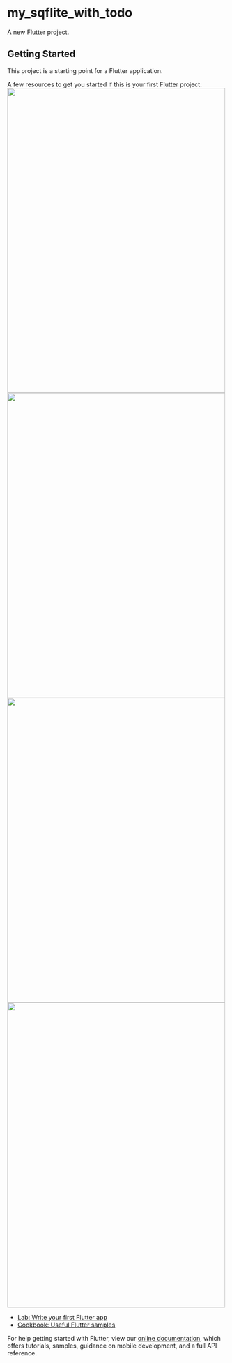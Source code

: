 # my_sqflite_with_todo

A new Flutter project.

## Getting Started

This project is a starting point for a Flutter application.

A few resources to get you started if this is your first Flutter project:
<img src="https://user-images.githubusercontent.com/61468429/122200299-32a72680-ce9b-11eb-9b2f-785156342685.png" width="500" height="700">
<img src="https://user-images.githubusercontent.com/61468429/122200393-4a7eaa80-ce9b-11eb-8781-5748bfcde832.png" width="500" height="700">
<img src="https://user-images.githubusercontent.com/61468429/122200441-55d1d600-ce9b-11eb-8209-cf10c78afef9.png" width="500" height="700">
<img src="https://user-images.githubusercontent.com/61468429/122200477-5ec2a780-ce9b-11eb-91d1-1a158704f0f1.png" width="500" height="700">

- [Lab: Write your first Flutter app](https://flutter.dev/docs/get-started/codelab)
- [Cookbook: Useful Flutter samples](https://flutter.dev/docs/cookbook)

For help getting started with Flutter, view our
[online documentation](https://flutter.dev/docs), which offers tutorials,
samples, guidance on mobile development, and a full API reference.
